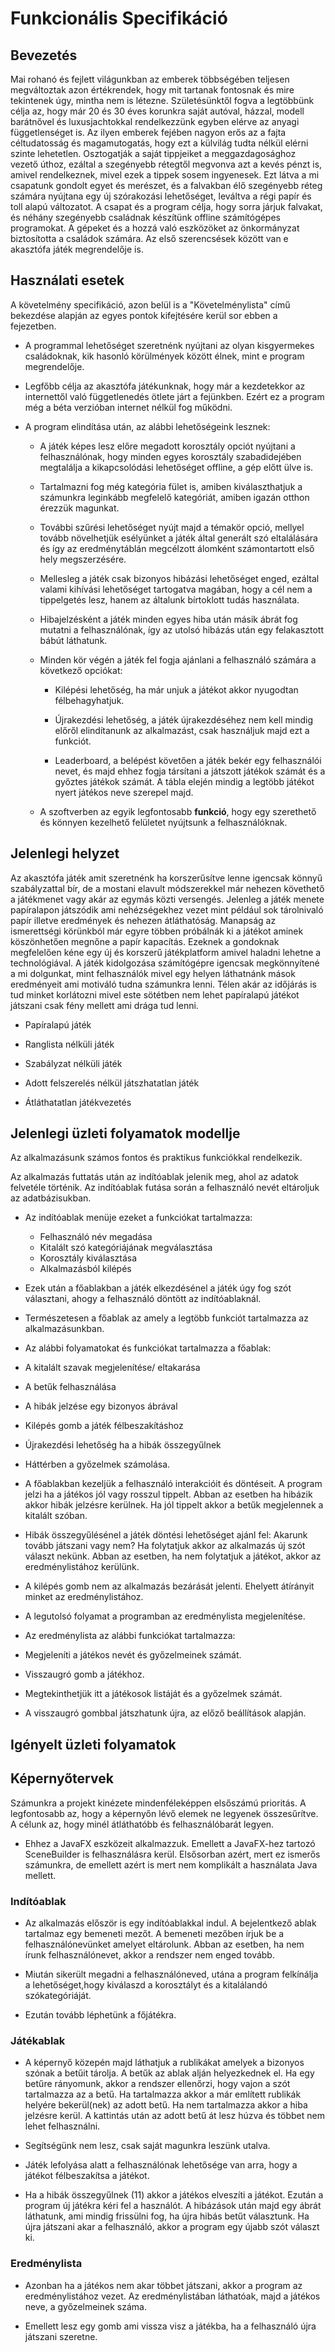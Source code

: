 # Funkcionális Specifikáció
## Bevezetés
Mai rohanó és fejlett világunkban az emberek többségében teljesen megváltoztak
 azon értékrendek, hogy mit tartanak fontosnak és mire tekintenek úgy,
 mintha nem is létezne. Születésünktől fogva a legtöbbünk célja az, hogy 
 már 20 és 30 éves korunkra saját autóval, házzal, modell barátnővel és 
 luxusjachtokkal rendelkezzünk egyben elérve az anyagi függetlenséget is.
 Az ilyen emberek fejében nagyon erős az a fajta céltudatosság és magamutogatás,
  hogy ezt a külvilág tudta nélkül elérni szinte lehetetlen.
 Osztogatják a saját tippjeiket a meggazdagosághoz vezető úthoz, ezáltal
  a szegényebb rétegtől megvonva azt a kevés pénzt is, amivel rendelkeznek,
   mivel ezek a tippek sosem ingyenesek.
 Ezt látva a mi csapatunk gondolt egyet és merészet, és a falvakban élő
  szegényebb réteg számára nyújtana egy új szórakozási lehetőséget, leváltva
   a régi papír és toll alapú változatot.
 A csapat és a program célja, hogy sorra járjuk falvakat, és néhány szegényebb
  családnak készítünk offline számítógépes programokat.
 A gépeket és a hozzá való eszközöket az önkormányzat biztosította a családok számára.
 Az első szerencsések között van e akasztófa játék megrendelője is.
## Használati esetek
A követelmény specifikáció, azon belül is a "Követelménylista" című bekezdése
alapján az egyes pontok kifejtésére kerül sor ebben a fejezetben.
* A programmal lehetőséget szeretnénk nyújtani az olyan kisgyermekes 
családoknak, kik hasonló körülmények között élnek, mint e program megrendelője.
* Legfőbb célja az akasztófa játékunknak, hogy már a kezdetekkor az internettől
 való függetlenedés ötlete járt a fejünkben. Ezért ez a program még a béta 
 verzióban internet nélkül fog működni.
* A program elindítása után, az alábbi lehetőségeink lesznek:

    * A játék képes lesz előre megadott korosztály opciót nyújtani a felhasználónak,
     hogy minden egyes korosztály szabadidejében megtalálja a kikapcsolódási lehetőséget offline, a gép előtt ülve is.
    * Tartalmazni fog még kategória fület is, amiben kiválaszthatjuk a számunkra
     leginkább megfelelő kategóriát, amiben igazán otthon érezzük magunkat.
    * További szűrési lehetőséget nyújt majd a témakör opció, mellyel tovább 
    növelhetjük esélyünket a játék által generált szó eltalálására és így az eredménytáblán megcélzott álomként számontartott első hely megszerzésére.
    * Mellesleg a játék csak bizonyos hibázási lehetőséget enged, ezáltal valami
     kihívási lehetőséget tartogatva magában, hogy a cél nem a tippelgetés lesz, hanem az általunk bírtoklott tudás használata.
    *  Hibajelzésként a játék minden egyes hiba után másik ábrát fog mutatni a 
    felhasználónak, így az utolsó hibázás után egy felakasztott bábút láthatunk.
    
    * Minden kör végén a játék fel fogja ajánlani a felhasználó számára a következő opciókat:
        * Kilépési lehetőség, ha már unjuk a játékot akkor nyugodtan félbehagyhatjuk.
        
        * Újrakezdési lehetőség, a játék újrakezdéséhez nem kell mindig előről 
        elindítanunk az alkalmazást, csak használjuk majd ezt a funkciót.
        * Leaderboard, a belépést követően a játék bekér egy felhasználói nevet,
         és majd ehhez fogja társítani a játszott játékok számát és a győztes játékok számát.
          A tábla elején mindig a legtöbb játékot nyert játékos neve szerepel majd.
     * A szoftverben az egyik legfontosabb **funkció**, hogy egy szerethető és könnyen kezelhető felületet nyújtsunk a felhasználóknak.
        
## Jelenlegi helyzet

Az akasztófa játék amit szeretnénk ha korszerűsítve lenne igencsak könnyű szabályzattal bír, de a mostani elavult módszerekkel már nehezen követhető a játékmenet vagy akár az egymás közti versengés.
Jelenleg a játék menete papíralapon játszódik ami nehézségekhez vezet mint például sok tárolnivaló papír illetve eredmények és nehezen átláthatóság.
Manapság az ismerettségi körünkból már egyre többen próbálnák ki a játékot aminek köszönhetően megnőne a papír kapacítás.
Ezeknek a gondoknak megfelelően kéne egy új és korszerű játékplatform amivel haladni lehetne a technológiával.
A játék kidolgozása számítógépre igencsak megkönnyítené a mi dolgunkat, mint felhasználók mivel egy helyen láthatnánk mások eredményeit ami motiváló tudna számunkra lenni.
Télen akár az időjárás is tud minket korlátozni mivel este sötétben nem lehet papíralapú játékot játszani csak fény mellett ami drága tud lenni.

 * Papíralapú játék
 
 * Ranglista nélküli játék
 
 * Szabályzat nélküli játék
 
 * Adott felszerelés nélkül játszhatatlan játék
 
 * Átláthatatlan játékvezetés
 
## Jelenlegi üzleti folyamatok modellje

Az alkalmazásunk számos fontos és praktikus funkciókkal rendelkezik.

Az alkalmazás futtatás után az indítóablak jelenik meg, ahol az adatok felvetéle történik.
Az indítóablak futása során a felhasználó nevét eltároljuk az adatbázisukban. 
 
* Az indítóablak menüje ezeket a funkciókat tartalmazza:
  * Felhasználó név megadása
  * Kitalált szó kategóriájának megválasztása
  * Korosztály kiválasztása
  * Alkalmazásból kilépés

* Ezek után a főablakban a játék elkezdésénel a játék úgy fog szót választani, ahogy a felhasználó döntött az indítóablaknál.

* Természetesen a főablak az amely a legtöbb funkciót tartalmazza az alkalmazásunkban.

* Az alábbi folyamatokat és funkciókat tartalmazza a főablak:
 * A kitalált szavak megjelenítése/ eltakarása
 * A betűk felhasználása
 * A hibák jelzése egy bizonyos ábrával
 * Kilépés gomb a játék félbeszakításhoz  
 * Újrakezdési lehetőség ha a hibák összegyűlnek
 * Háttérben a győzelmek számolása. 
 
 * A főablakban kezeljük a felhasználó interakcióit és döntéseit. 
  A program jelzi ha a játékos jól vagy rosszul tippelt. Abban az esetben ha hibázik akkor hibák jelzésre kerülnek.
  Ha jól tippelt akkor a betűk megjelennek a kitalált szóban.
  
  * Hibák összegyűlésénel a játék döntési lehetőséget ajánl fel: Akarunk tovább játszani vagy nem?
  Ha folytatjuk akkor az alkalmazás új szót választ nekünk.
  Abban az esetben, ha nem folytatjuk a játékot, akkor az eredménylistához kerülünk. 
  
  * A kilépés gomb nem az alkalmazás bezárását jelenti. Ehelyett átírányit minket az eredménylistához.
  
  * A legutolsó folyamat a programban az eredménylista megjelenítése.
  
  * Az eredménylista az alábbi funkciókat tartalmazza:
   * Megjeleníti a játékos nevét és győzelmeinek számát.
   * Visszaugró gomb a játékhoz.
   
  * Megtekinthetjük itt a játékosok listáját és a győzelmek számát.
  * A visszaugró gombbal játszhatunk újra, az előző beállítások alapján.  

## Igényelt üzleti folyamatok
## Képernyőtervek

Számunkra a projekt kinézete mindenféleképpen elsőszámú prioritás.
A legfontosabb az, hogy a képernyőn lévő elemek ne legyenek összesűrítve.
A célunk az, hogy minél átláthatóbb és felhasználóbarát legyen.

* Ehhez a JavaFX eszközeit alkalmazzuk. Emellett a JavaFX-hez tartozó SceneBuilder is felhasználásra kerül.
Elsősorban azért, mert ez ismerős számunkra, de emellett azért is mert nem komplikált a használata Java mellett.

### Indítóablak

* Az alkalmazás először is egy indítóablakkal indul. A bejelentkező ablak tartalmaz egy bemeneti mezőt.
A bemeneti mezőben írjuk be a felhasználónevünket amelyet eltárolunk. 
Abban az esetben, ha nem írunk felhasználónevet, akkor a rendszer nem enged tovább.
 
 * Miután sikerült megadni a felhasználóneved, utána a program felkínálja a lehetőséget,hogy kiválaszd a korosztályt és a kitalálandó szókategóriáját.
 
 * Ezután tovább léphetünk a főjátékra. 

### Játékablak
 
 * A képernyő közepén majd láthatjuk a rublikákat amelyek a bizonyos szónak a betűit tárolja.
 A betűk az ablak alján helyezkednek el. Ha egy betűre rányomunk, akkor a rendszer ellenőrzi, hogy vajon a szót tartalmazza az a betű.
 Ha tartalmazza akkor a már említett rublikák helyére bekerül(nek) az adott betű. Ha nem tartalmazza akkor a hiba jelzésre kerül.
 A kattintás után az adott betű át lesz húzva és többet nem lehet felhasználni.

* Segítségünk nem lesz, csak saját magunkra leszünk utalva.
 
 * Játék lefolyása alatt a felhasználónak lehetősége van arra, hogy a játékot félbeszakítsa a játékot.
 
 * Ha a hibák összegyűlnek (11) akkor a játékos elveszíti a játékot. Ezután a program új játékra kéri fel a használót.
 A hibázások után majd egy ábrát láthatunk, ami mindig frissülni fog, ha újra hibás betűt választunk.
 Ha újra játszani akar a felhasználó, akkor a program egy újabb szót választ ki.

### Eredménylista
 
 * Azonban ha a játékos nem akar többet játszani, akkor a program az eredménylistához vezet.
  Az eredménylistában láthatóak, majd a játékos neve, a győzelmeinek száma.
  
 * Emellett lesz egy gomb ami vissza visz a játékba, ha a felhasználó újra játszani szeretne.
 

